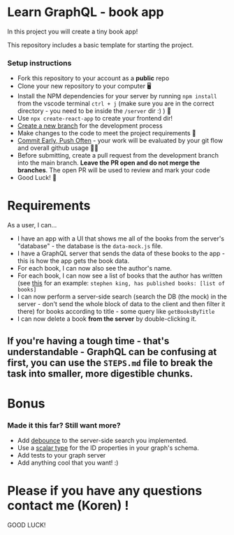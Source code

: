 # Learn GraphQL - book app

In this project you will create a tiny book app!

This repository includes a basic template for starting the project.

### Setup instructions

- Fork this repository to your account as a **public** repo
- Clone your new repository to your computer 🖥
- Install the NPM dependencies for your server by running `npm install` from the vscode terminal `ctrl + j` (make sure you are in the correct directory - you need to be inside the `/server` dir :) ) 📂
- Use `npx create-react-app` to create your frontend dir!
- [Create a new branch](https://docs.github.com/en/desktop/contributing-and-collaborating-using-github-desktop/managing-branches) for the development process
- Make changes to the code to meet the project requirements 📝
- [Commit Early, Push Often](https://www.worklytics.co/commit-early-push-often/) - your work will be evaluated by your git flow and overall github usage 🏄‍♂️
- Before submitting, create a pull request from the development branch into the main branch. **Leave the PR open and do not merge the branches**. The open PR will be used to review and mark your code
- Good Luck! 🤘

# Requirements

As a user, I can...

- I have an app with a UI that shows me all of the books from the server's "database" - the database is the `data-mock.js` file.
- I have a GraphQL server that sends the data of these books to the app - this is how the app gets the book data.
- For each book, I can now also see the author's name.
- For each book, I can now see a list of books that the author has written (see [this](./assets/demo.PNG) for an example: `stephen king, has published books: [list of books]`
- I can now perform a server-side search (search the DB (the mock) in the server - don't send the whole block of data to the client and then filter it there) for books according to title - some query like `getBooksByTitle`
- I can now delete a book **from the server** by double-clicking it.

## If you're having a tough time - that's understandable - GraphQL can be confusing at first, you can use the `STEPS.md` file to break the task into smaller, more digestible chunks.

# Bonus

### Made it this far? Still want more?

- Add [debounce](https://medium.com/@jamischarles/what-is-debouncing-2505c0648ff1) to the server-side search you implemented.
- Use a [scalar type](https://graphql.org/learn/schema/#:~:text=ID%3A%20The%20ID%20scalar%20type%20represents%20a%20unique%20identifier%2C%20often%20used%20to%20refetch%20an%20object%20or%20as%20the%20key%20for%20a%20cache.%20The%20ID%20type%20is%20serialized%20in%20the%20same%20way%20as%20a%20String%3B%20however%2C%20defining%20it%20as%20an%20ID%20signifies%20that%20it%20is%20not%20intended%20to%20be%20human%E2%80%90readable) for the ID properties in your graph's schema.
- Add tests to your graph server
- Add anything cool that you want! :)

# Please if you have any questions contact me (Koren) !

GOOD LUCK!
